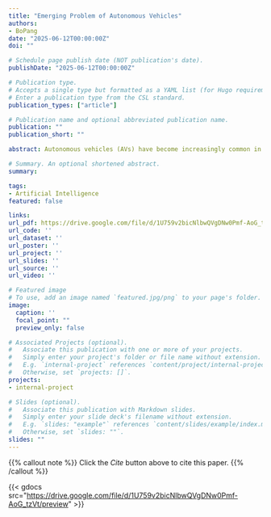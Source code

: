 ```yaml
---
title: "Emerging Problem of Autonomous Vehicles"
authors:
- BoPang
date: "2025-06-12T00:00:00Z"
doi: ""

# Schedule page publish date (NOT publication's date).
publishDate: "2025-06-12T00:00:00Z"

# Publication type.
# Accepts a single type but formatted as a YAML list (for Hugo requirements).
# Enter a publication type from the CSL standard.
publication_types: ["article"]

# Publication name and optional abbreviated publication name.
publication: ""
publication_short: ""

abstract: Autonomous vehicles (AVs) have become increasingly common in several U.S. states, particularly California, where companies like Tesla, Google, and Uber have led their development. Despite the promising future of AV technology, concerns over public safety are growing due to a rise in accidents involving self-driving cars, including a fatal crash in Arizona in 2018. This paper examines the emerging public health risks associated with AVs, particularly their frequent disengagements and accidents on street roads as opposed to highways. It evaluates current regulations implemented by the California Department of Motor Vehicles (DMV), and highlights regulatory gaps within agencies such as Caltrans and the California Highway Patrol (CHP). The technical mechanisms of AVs, such as sensor-based environmental awareness, are explored to better understand the root causes of AV-related accidents. Based on accident data and policy analyses, this paper offers targeted recommendations for DMV, Caltrans, and CHP to improve road safety, such as implementing speed restrictions, creating autonomous lanes, and establishing AV-specific enforcement strategies. Without these interventions, the rapid growth in AV adoption could pose significant risks to pedestrians and public health.

# Summary. An optional shortened abstract.
summary: 

tags:
- Artificial Intelligence
featured: false

links:
url_pdf: https://drive.google.com/file/d/1U759v2bicNlbwQVgDNw0Pmf-AoG_tzVt/view?usp=sharing
url_code: ''
url_dataset: ''
url_poster: ''
url_project: ''
url_slides: ''
url_source: ''
url_video: ''

# Featured image
# To use, add an image named `featured.jpg/png` to your page's folder. 
image:
  caption: ''
  focal_point: ""
  preview_only: false

# Associated Projects (optional).
#   Associate this publication with one or more of your projects.
#   Simply enter your project's folder or file name without extension.
#   E.g. `internal-project` references `content/project/internal-project/index.md`.
#   Otherwise, set `projects: []`.
projects:
- internal-project

# Slides (optional).
#   Associate this publication with Markdown slides.
#   Simply enter your slide deck's filename without extension.
#   E.g. `slides: "example"` references `content/slides/example/index.md`.
#   Otherwise, set `slides: ""`.
slides: ""
---
```


{{% callout note %}}
Click the *Cite* button above to cite this paper.
{{% /callout %}}

{{< gdocs src="https://drive.google.com/file/d/1U759v2bicNlbwQVgDNw0Pmf-AoG_tzVt/preview" >}}

